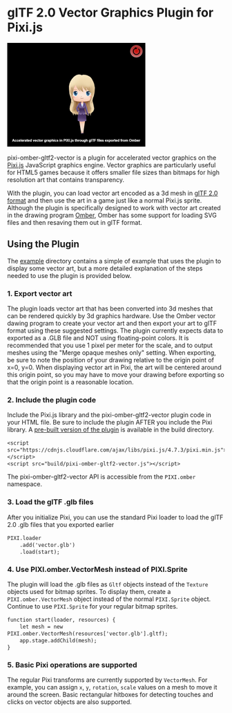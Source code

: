 # glTF 2.0 Vector Graphics Plugin for Pixi.js

<img alt="Screenshot of vector art used in Omber" src="docs/imgs/screenshot.jpg" width="320">

pixi-omber-gltf2-vector is a plugin for accelerated vector graphics on the [Pixi.js](http://www.pixijs.com) JavaScript graphics engine. Vector graphics are particularly useful for HTML5 games because it offers smaller file sizes than bitmaps for high resolution art that contains transparency. 

With the plugin, you can load vector art encoded as a 3d mesh in [glTF 2.0 format](https://www.khronos.org/gltf/) and then use the art in a game just like a normal Pixi.js sprite. Although the plugin is specifically designed to work with vector art created in the drawing program [Omber](https://www.wobastic.com/omber/), Omber has some support for loading SVG files and then resaving them out in glTF format.

## Using the Plugin

The [example](example/) directory contains a simple of example that uses the plugin to display some vector art, but a more detailed explanation of the steps needed to use the plugin is provided below.

### 1. Export vector art

The plugin loads vector art that has been converted into 3d meshes that can be rendered quickly by 3d graphics hardware. Use the Omber vector dawing program to create your vector art and then export your art to glTF format using these suggested settings. The plugin currently expects data to exported as a .GLB file and NOT using floating-point colors. It is recommended that you use 1 pixel per meter for the scale, and to output meshes using the "Merge opaque meshes only" setting. When exporting, be sure to note the position of your drawing relative to the origin point of x=0, y=0. When displaying vector art in Pixi, the art will be centered around this origin point, so you may have to move your drawing before exporting so that the origin point is a reasonable location. 

### 2. Include the plugin code

Include the Pixi.js library and the pixi-omber-gltf2-vector plugin code in your HTML file. Be sure to include the plugin AFTER you include the Pixi library. A [pre-built version of the plugin](build/pixi-omber-gltf2-vector.js) is available in the build directory.

```
<script src="https://cdnjs.cloudflare.com/ajax/libs/pixi.js/4.7.3/pixi.min.js"></script>
<script src="build/pixi-omber-gltf2-vector.js"></script>
```

The pixi-omber-gltf2-vector API is accessible from the `PIXI.omber` namespace.

### 3. Load the glTF .glb files

After you initialize Pixi, you can use the standard Pixi loader to load the glTF 2.0 .glb files that you exported earlier

```
PIXI.loader
	.add('vector.glb')
	.load(start);
```

### 4. Use PIXI.omber.VectorMesh instead of PIXI.Sprite

The plugin will load the .glb files as `Gltf` objects instead of the `Texture` objects used for bitmap sprites. To display them, create a `PIXI.omber.VectorMesh` object instead of the normal `PIXI.Sprite` object. Continue to use `PIXI.Sprite` for your regular bitmap sprites. 

```
function start(loader, resources) {
	let mesh = new PIXI.omber.VectorMesh(resources['vector.glb'].gltf);
	app.stage.addChild(mesh);
}
```

### 5. Basic Pixi operations are supported

The regular Pixi transforms are currently supported by `VectorMesh`. For example, you can assign `x`, `y`, `rotation`, `scale` values on a mesh to move it around the screen. Basic rectangular hitboxes for detecting touches and clicks on vector objects are also supported.